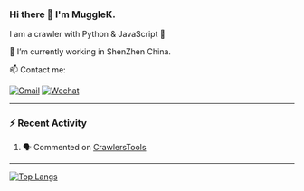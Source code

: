 ### Hi there 👋 I'm MuggleK. 

I am a crawler with Python & JavaScript :raised_hands: 

🔭 I’m currently working in ShenZhen China.

📫 Contact me:

[![Gmail](https://img.shields.io/badge/Gmail-D14836?style=for-the-badge&logo=gmail&logoColor=white)](mailto:sml2h3@gmail.com)
[![Wechat](https://img.shields.io/badge/WeChat-07C160?style=for-the-badge&logo=wechat&logoColor=white)](mailto:sml2h3@gmail.com)

---

### :zap: Recent Activity

<!--START_SECTION:activity-->
1. 🗣 Commented on [CrawlersTools](https://github.com/MuggleK/CrawlersTools)
<!--END_SECTION:activity-->

---
[![Top Langs](https://github-readme-stats.vercel.app/api/top-langs/?username=MuggleK&layout=compact)](https://github.com/anuraghazra/github-readme-stats)
